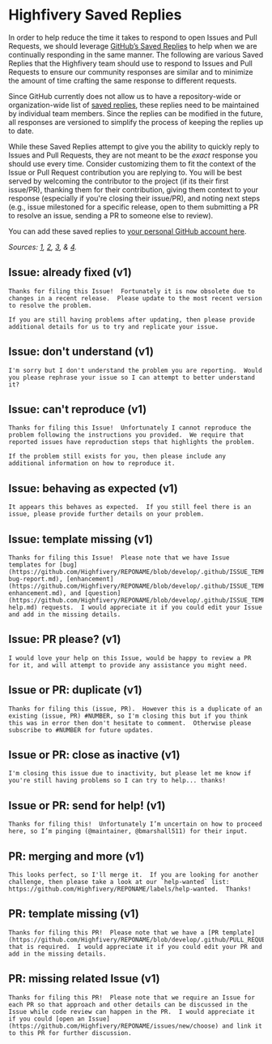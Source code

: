# Highfivery Saved Replies

In order to help reduce the time it takes to respond to open Issues and Pull Requests, we should leverage [GitHub’s Saved Replies](https://help.github.com/en/articles/about-saved-replies) to help when we are continually responding in the same manner. The following are various Saved Replies that the Highfivery team should use to respond to Issues and Pull Requests to ensure our community responses are similar and to minimize the amount of time crafting the same response to different requests.

Since GitHub currently does not allow us to have a repository-wide or organization-wide list of [saved replies](https://help.github.com/articles/working-with-saved-replies/), these replies need to be maintained by individual team members. Since the replies can be modified in the future, all responses are versioned to simplify the process of keeping the replies up to date.

While these Saved Replies attempt to give you the ability to quickly reply to Issues and Pull Requests, they are not meant to be the _exact_ response you should use every time. Consider customizing them to fit the context of the Issue or Pull Request contribution you are replying to. You will be best served by welcoming the contributor to the project (if its their first issue/PR), thanking them for their contribution, giving them context to your response (especially if you're closing their issue/PR), and noting next steps (e.g., issue milestoned for a specific release, open to them submitting a PR to resolve an issue, sending a PR to someone else to review).

You can add these saved replies to [your personal GitHub account here](https://github.com/settings/replies).

_Sources: [1](https://github.com/angular/angular/blob/master/docs/SAVED_REPLIES.md), [2](https://github.com/angular/angular-cli/blob/master/.github/SAVED_REPLIES.md), [3](https://github.com/prometheus/docs/blob/master/snippets/saved_replies.md), & [4](https://gist.github.com/jywarren/c9a80e0e53f42208974683aa01c623c8)._

## Issue: already fixed (v1)

```
Thanks for filing this Issue!  Fortunately it is now obsolete due to changes in a recent release.  Please update to the most recent version to resolve the problem.

If you are still having problems after updating, then please provide additional details for us to try and replicate your issue.
```

## Issue: don't understand (v1)

```
I'm sorry but I don't understand the problem you are reporting.  Would you please rephrase your issue so I can attempt to better understand it?
```

## Issue: can't reproduce (v1)

```
Thanks for filing this Issue!  Unfortunately I cannot reproduce the problem following the instructions you provided.  We require that reported issues have reproduction steps that highlights the problem.

If the problem still exists for you, then please include any additional information on how to reproduce it.
```

## Issue: behaving as expected (v1)

```
It appears this behaves as expected.  If you still feel there is an issue, please provide further details on your problem.
```

## Issue: template missing (v1)

```
Thanks for filing this Issue!  Please note that we have Issue templates for [bug](https://github.com/Highfivery/REPONAME/blob/develop/.github/ISSUE_TEMPLATE/1-bug-report.md), [enhancement](https://github.com/Highfivery/REPONAME/blob/develop/.github/ISSUE_TEMPLATE/2-enhancement.md), and [question](https://github.com/Highfivery/REPONAME/blob/develop/.github/ISSUE_TEMPLATE/3-help.md) requests.  I would appreciate it if you could edit your Issue and add in the missing details.
```

## Issue: PR please? (v1)

```
I would love your help on this Issue, would be happy to review a PR for it, and will attempt to provide any assistance you might need.
```

## Issue or PR: duplicate (v1)

```
Thanks for filing this (issue, PR).  However this is a duplicate of an existing (issue, PR) #NUMBER, so I'm closing this but if you think this was in error then don't hesitate to comment.  Otherwise please subscribe to #NUMBER for future updates.
```

## Issue or PR: close as inactive (v1)

```
I'm closing this issue due to inactivity, but please let me know if you're still having problems so I can try to help... thanks!
```

## Issue or PR: send for help! (v1)

```
Thanks for filing this!  Unfortunately I’m uncertain on how to proceed here, so I’m pinging (@maintainer, @bmarshall511) for their input.
```

## PR: merging and more (v1)

```
This looks perfect, so I'll merge it.  If you are looking for another challenge, then please take a look at our `help-wanted` list: https://github.com/Highfivery/REPONAME/labels/help-wanted.  Thanks!
```

## PR: template missing (v1)

```
Thanks for filing this PR!  Please note that we have a [PR template](https://github.com/Highfivery/REPONAME/blob/develop/.github/PULL_REQUEST_TEMPLATE.md) that is required.  I would appreciate it if you could edit your PR and add in the missing details.
```

## PR: missing related Issue (v1)

```
Thanks for filing this PR!  Please note that we require an Issue for each PR so that approach and other details can be discussed in the Issue while code review can happen in the PR.  I would appreciate it if you could [open an Issue](https://github.com/Highfivery/REPONAME/issues/new/choose) and link it to this PR for further discussion.
```
